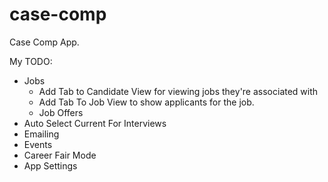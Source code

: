 case-comp
=========

Case Comp App.


My TODO:
- Jobs
    - Add Tab to Candidate View for viewing jobs they're associated with
    - Add Tab To Job View to show applicants for the job.
    - Job Offers
- Auto Select Current For Interviews
- Emailing
- Events
- Career Fair Mode
- App Settings